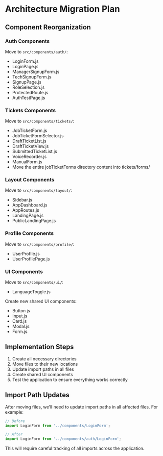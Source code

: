 # Architecture Migration Plan

## Component Reorganization

### Auth Components
Move to `src/components/auth/`:
- LoginForm.js
- LoginPage.js
- ManagerSignupForm.js
- TechSignupForm.js
- SignupPage.js
- RoleSelection.js
- ProtectedRoute.js
- AuthTestPage.js

### Tickets Components
Move to `src/components/tickets/`:
- JobTicketForm.js
- JobTicketFormSelector.js
- DraftTicketList.js
- DraftTicketView.js
- SubmittedTicketList.js
- VoiceRecorder.js
- ManualForm.js
- Move the entire jobTicketForms directory content into tickets/forms/

### Layout Components
Move to `src/components/layout/`:
- Sidebar.js
- AppDashboard.js
- AppRoutes.js
- LandingPage.js
- PublicLandingPage.js

### Profile Components
Move to `src/components/profile/`:
- UserProfile.js
- UserProfilePage.js

### UI Components
Move to `src/components/ui/`:
- LanguageToggle.js

Create new shared UI components:
- Button.js
- Input.js
- Card.js
- Modal.js
- Form.js

## Implementation Steps

1. Create all necessary directories
2. Move files to their new locations
3. Update import paths in all files
4. Create shared UI components
5. Test the application to ensure everything works correctly

## Import Path Updates

After moving files, we'll need to update import paths in all affected files. For example:

```javascript
// Before
import LoginForm from '../components/LoginForm';

// After
import LoginForm from '../components/auth/LoginForm';
```

This will require careful tracking of all imports across the application.
